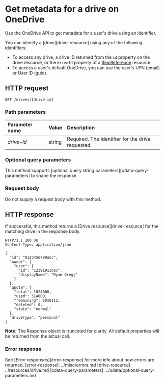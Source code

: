 # Get metadata for a drive on OneDrive

Use the OneDrive API to get metadata for a user's drive using an identifier.

You can identify a [drive][drive-resource] using any of the following identifiers:

* To access any drive, a drive ID returned from the `id` property on the drive resource, or the `driveId` property of a [ItemReference](../resources/itemReference.md) resource.
* To access a user's default OneDrive, you can use the user's UPN (email) or User ID (guid).

## HTTP request

<!-- { "blockType": "request", "name": "get-drive-by-id", "scopes": "files.read" } -->
```
GET /drives/{drive-id}
```

### Path parameters
| Parameter name | Value  | Description                                       |
|:---------------|:-------|:--------------------------------------------------|
| _drive-id_     | string | Required. The identifier for the drive requested. |

### Optional query parameters

This method supports [optional query string parameters][odata-query-parameters]
to shape the response.

### Request body
Do not supply a request body with this method.

## HTTP response

If successful, this method returns a [Drive resource][drive-resource] for the matching drive in the response body.

<!-- { "blockType": "response", "@odata.type": "oneDrive.drive" } -->
```http
HTTP/1.1 200 OK
Content-Type: application/json

{
  "id": "0123456789abc",
  "owner": {
    "user": {
      "id": "12391913bac",
      "displayName": "Ryan Gregg"
    }
  },
  "quota": {
    "total": 1024000,
    "used": 514000,
    "remaining": 1010112,
    "deleted": 0,
    "state": "normal"
  },
  "driveType": "personal"
}
```

**Note:** The Response object is truncated for clarity.
All default properties will be returned from the actual call.

### Error response

See [Error responses][error-response] for more info about
how errors are returned.
[error-response]: ../misc/errors.md
[drive-resource]: ../resources/drive.md
[odata-query-parameters]: ../odata/optional-query-parameters.md

<!-- {
  "type": "#page.annotation",
  "description": "Retrieve metadata for a OneDrive based on a unique ID.",
  "keywords": "drive,onedrive.drive,default drive",
  "section": "documentation",
  "tocPath": "Drives/Get drive"
} -->
